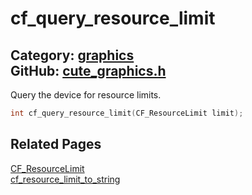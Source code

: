 [//]: # (This file is automatically generated by Cute Framework's docs parser.)
[//]: # (Do not edit this file by hand!)
[//]: # (See: https://github.com/RandyGaul/cute_framework/blob/master/samples/docs_parser.cpp)
[](../header.md ':include')

# cf_query_resource_limit

Category: [graphics](/api_reference?id=graphics)  
GitHub: [cute_graphics.h](https://github.com/RandyGaul/cute_framework/blob/master/include/cute_graphics.h)  
---

Query the device for resource limits.

```cpp
int cf_query_resource_limit(CF_ResourceLimit limit);
```

## Related Pages

[CF_ResourceLimit](/graphics/cf_resourcelimit.md)  
[cf_resource_limit_to_string](/graphics/cf_resource_limit_to_string.md)  
